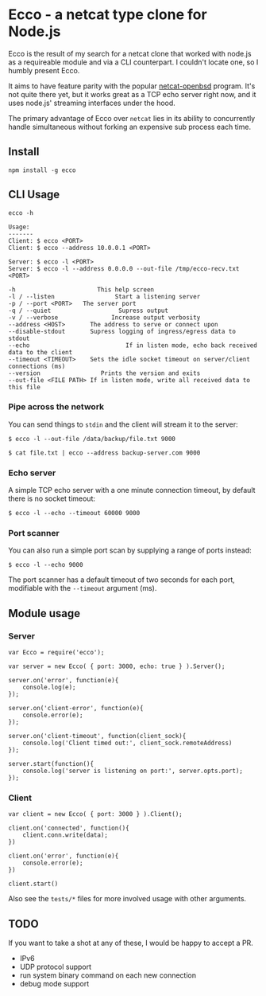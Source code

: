 # Ecco - a netcat type clone for Node.js

Ecco is the result of my search for a netcat clone that worked with
node.js as a requireable module and via a CLI counterpart. I couldn't locate
one, so I humbly present Ecco.

It aims to have feature parity with the popular
[netcat-openbsd](http://www.openbsd.org/cgi-bin/man.cgi?query=nc) program.
It's not quite there yet, but it works great as a TCP echo server right now,
and it uses node.js' streaming interfaces under the hood.

The primary advantage of Ecco over `netcat` lies in its ability to concurrently
handle simultaneous without forking an expensive sub process each time.

## Install
    npm install -g ecco

## CLI Usage
    ecco -h

    Usage:
    -------
    Client: $ ecco <PORT>
    Client: $ ecco --address 10.0.0.1 <PORT>

    Server: $ ecco -l <PORT>
    Server: $ ecco -l --address 0.0.0.0 --out-file /tmp/ecco-recv.txt <PORT>

    -h                       This help screen
    -l / --listen                 Start a listening server
    -p / --port <PORT>   The server port
    -q / --quiet                   Supress output
    -v / --verbose               Increase output verbosity
    --address <HOST>       The address to serve or connect upon
    --disable-stdout       Supress logging of ingress/egress data to stdout
    --echo                           If in listen mode, echo back received data to the client
    --timeout <TIMEOUT>    Sets the idle socket timeout on server/client connections (ms)
    --version                 Prints the version and exits
    --out-file <FILE PATH> If in listen mode, write all received data to this file

### Pipe across the network

You can send things to `stdin` and the client will stream it to the server:

    $ ecco -l --out-file /data/backup/file.txt 9000

    $ cat file.txt | ecco --address backup-server.com 9000

### Echo server

A simple TCP echo server with a one minute connection timeout, by default there
is no socket timeout:

    $ ecco -l --echo --timeout 60000 9000

### Port scanner

You can also run a simple port scan by supplying a range of ports instead:

    $ ecco -l --echo 9000

The port scanner has a default timeout of two seconds for each port, modifiable
with the `--timeout` argument (ms).


## Module usage

### Server

    var Ecco = require('ecco');

    var server = new Ecco( { port: 3000, echo: true } ).Server();

    server.on('error', function(e){
        console.log(e);
    });

    server.on('client-error', function(e){
        console.error(e);
    });

    server.on('client-timeout', function(client_sock){
        console.log('Client timed out:', client_sock.remoteAddress)
    });

    server.start(function(){
        console.log('server is listening on port:', server.opts.port);
    });


### Client

    var client = new Ecco( { port: 3000 } ).Client();

    client.on('connected', function(){
        client.conn.write(data);
    })

    client.on('error', function(e){
        console.error(e);
    })

    client.start()

Also see the `tests/*` files for more involved usage with other arguments.

## TODO

If you want to take a shot at any of these, I would be happy to accept a PR.

- IPv6
- UDP protocol support
- run system binary command on each new connection
- debug mode support


